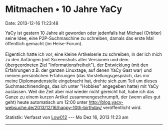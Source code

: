 Mitmachen • 10 Jahre YaCy
=========================

Date: 2013-12-16 11:23:48

YaCy ist gestern 10 Jahre alt geworden oder jedenfalls hat Michael
(Orbiter) seine Idee, eine P2P-Suchmaschine zu schreiben, damals das
erste Mal öffentlich gemacht (im Heise-Forum).\
\
Eigentlich hatte ich vor, eine kleine Artikelserie zu schreiben, in der
ich mich zu den Anfängen (mit Screenshots alter Versionen und dem
übergeordneten Ziel \"Informationsfreiheit\"), der Entwicklung (mit den
Erfahrungen z.B. der ganzen Linuxtage, auf denen YaCy Gast war) und
meinen persönlichen Erfahrungen (das Vorstellungsgespräch, das mir meine
Diplomandenstelle eingebracht hat, drehte sich zum Teil um dieses
Suchmaschinendings, das ich unter \"Hobbies\" angegeben hatte) mit YaCy
auslassen. Weil die Zeit aber mal wieder nicht gereicht hat, habe ich
das Ganze zu einem kurzen Artikel zusammengeschrumpft, der (wenn alles
gut geht) heute automatisch um 12:00 unter
<http://blog.yacy-websuche.de/2013/12/16/happy-10th-birthday/>
veröffentlicht wird.

Statistik: Verfasst von
[Low012](http://forum.yacy-websuche.de/memberlist.php?mode=viewprofile&u=62)
--- Mo Dez 16, 2013 11:23 am

------------------------------------------------------------------------
